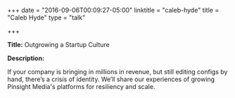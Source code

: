 +++
date = "2016-09-06T00:09:27-05:00"
linktitle = "caleb-hyde"
title = "Caleb Hyde"
type = "talk"

+++

<div class="span-15  ">
  <div class="span-15  last ">
  <p><strong>Title:</strong>
Outgrowing a Startup Culture
</p>

<p><strong>Description:</strong></p>

<p>
If your company is bringing in millions in revenue, but still editing configs by hand, there’s a crisis of identity. We’ll share our experiences of growing Pinsight Media's platforms for resiliency and scale.
</p>
<p>

  </div>
</div>

